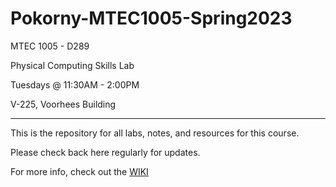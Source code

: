 # Pokorny-MTEC1005-Spring2023
MTEC 1005 - D289

Physical Computing Skills Lab

Tuesdays @ 11:30AM - 2:00PM

V-225, Voorhees Building
___

This is the repository for all labs, notes, and resources for this course. 

Please check back here regularly for updates.

For more info, check out the [WIKI]()
